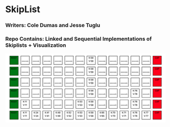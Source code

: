 # SkipList
### Writers: Cole Dumas and Jesse Tuglu
### Repo Contains: Linked and Sequential Implementations of Skiplists + Visualization
![alt text](https://github.com/jessetuglu/skiplist/blob/main/sl.png?raw=true)


